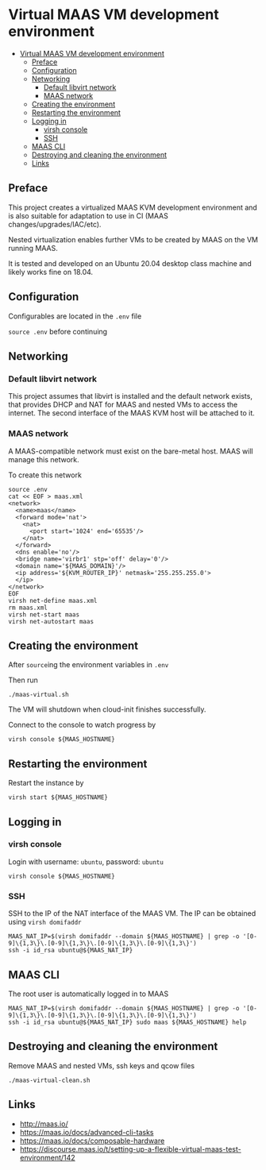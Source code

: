 # Virtual MAAS VM development environment

- [Virtual MAAS VM development environment](#virtual-maas-vm-development-environment)
  - [Preface](#preface)
  - [Configuration](#configuration)
  - [Networking](#networking)
    - [Default libvirt network](#default-libvirt-network)
    - [MAAS network](#maas-network)
  - [Creating the environment](#creating-the-environment)
  - [Restarting the environment](#restarting-the-environment)
  - [Logging in](#logging-in)
    - [virsh console](#virsh-console)
    - [SSH](#ssh)
  - [MAAS CLI](#maas-cli)
  - [Destroying and cleaning the environment](#destroying-and-cleaning-the-environment)
  - [Links](#links)

## Preface
This project creates a virtualized MAAS KVM development environment and is also suitable for adaptation to use in CI (MAAS changes/upgrades/IAC/etc).

Nested virtualization enables further VMs to be created by MAAS on the VM running MAAS.

It is tested and developed on an Ubuntu 20.04 desktop class machine and likely works fine on 18.04.

## Configuration
Configurables are located in the `.env` file

`source .env` before continuing

## Networking 
### Default libvirt network
This project assumes that libvirt is installed and the default network exists, that provides DHCP and NAT for MAAS and nested VMs to access the internet. The second interface of the MAAS KVM host will be attached to it.

### MAAS network
A MAAS-compatible network must exist on the bare-metal host. MAAS will manage this network.

To create this network
```
source .env
cat << EOF > maas.xml
<network>
  <name>maas</name>
  <forward mode='nat'>
    <nat>
      <port start='1024' end='65535'/>
    </nat>
  </forward>
  <dns enable='no'/>
  <bridge name='virbr1' stp='off' delay='0'/>
  <domain name='${MAAS_DOMAIN}'/>
  <ip address='${KVM_ROUTER_IP}' netmask='255.255.255.0'>
  </ip>
</network>
EOF
virsh net-define maas.xml
rm maas.xml
virsh net-start maas
virsh net-autostart maas
```

## Creating the environment
After `source`ing the environment variables in `.env`

Then run
```
./maas-virtual.sh
```

The VM will shutdown when cloud-init finishes successfully.

Connect to the console to watch progress by 
```
virsh console ${MAAS_HOSTNAME}
```

## Restarting the environment
Restart the instance by
```
virsh start ${MAAS_HOSTNAME}
```

## Logging in
### virsh console
Login with username: `ubuntu`, password: `ubuntu`
```
virsh console ${MAAS_HOSTNAME}
```

### SSH
SSH to the IP of the NAT interface of the MAAS VM. The IP can be obtained using `virsh domifaddr`
```
MAAS_NAT_IP=$(virsh domifaddr --domain ${MAAS_HOSTNAME} | grep -o '[0-9]\{1,3\}\.[0-9]\{1,3\}\.[0-9]\{1,3\}\.[0-9]\{1,3\}')
ssh -i id_rsa ubuntu@${MAAS_NAT_IP}
```

## MAAS CLI
The root user is automatically logged in to MAAS
```
MAAS_NAT_IP=$(virsh domifaddr --domain ${MAAS_HOSTNAME} | grep -o '[0-9]\{1,3\}\.[0-9]\{1,3\}\.[0-9]\{1,3\}\.[0-9]\{1,3\}')
ssh -i id_rsa ubuntu@${MAAS_NAT_IP} sudo maas ${MAAS_HOSTNAME} help
```

## Destroying and cleaning the environment
Remove MAAS and nested VMs, ssh keys and qcow files
```
./maas-virtual-clean.sh
```

## Links
- http://maas.io/
- https://maas.io/docs/advanced-cli-tasks
- https://maas.io/docs/composable-hardware
- https://discourse.maas.io/t/setting-up-a-flexible-virtual-maas-test-environment/142

